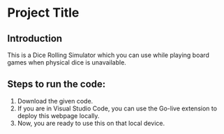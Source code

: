 # Project Title

## Introduction
This is a Dice Rolling Simulator which you can use while playing board games when physical dice is unavailable.

## Steps to run the code:
1. Download the given code.
2. If you are in Visual Studio Code, you can use the Go-live extension to deploy this webpage locally.
3. Now, you are ready to use this on that local device.